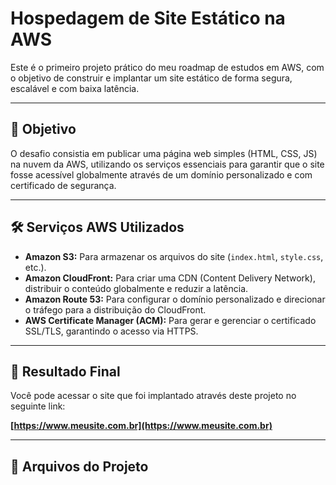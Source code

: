 # Hospedagem de Site Estático na AWS

Este é o primeiro projeto prático do meu roadmap de estudos em AWS, com o objetivo de construir e implantar um site estático de forma segura, escalável e com baixa latência.

---

## 🎯 Objetivo

O desafio consistia em publicar uma página web simples (HTML, CSS, JS) na nuvem da AWS, utilizando os serviços essenciais para garantir que o site fosse acessível globalmente através de um domínio personalizado e com certificado de segurança.

---

## 🛠️ Serviços AWS Utilizados

* **Amazon S3:** Para armazenar os arquivos do site (`index.html`, `style.css`, etc.).
* **Amazon CloudFront:** Para criar uma CDN (Content Delivery Network), distribuir o conteúdo globalmente e reduzir a latência.
* **Amazon Route 53:** Para configurar o domínio personalizado e direcionar o tráfego para a distribuição do CloudFront.
* **AWS Certificate Manager (ACM):** Para gerar e gerenciar o certificado SSL/TLS, garantindo o acesso via HTTPS.

---

## 🚀 Resultado Final

Você pode acessar o site que foi implantado através deste projeto no seguinte link:

**[https://www.meusite.com.br](https://www.meusite.com.br)**

---

## 📂 Arquivos do Projeto

